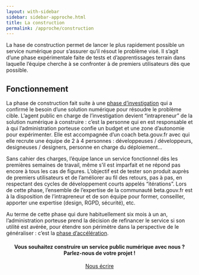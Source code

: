 ```yaml
---
layout: with-sidebar
sidebar: sidebar-approche.html
title: La construction
permalink: /approche/construction
---
```


La hase de construction permet de lancer le plus rapidement possible un service numérique pour s’assurer qu’il résout le problème visé. Il s’agit d’une phase expérimentale faite de tests et d’apprentissages terrain dans laquelle l’équipe cherche à se confronter à de premiers utilisateurs dès que possible.

## Fonctionnement

La phase de construction fait suite à une [phase d’investigation](https://beta.gouv.fr/approche/investigation) qui a confirmé le besoin d’une solution numérique pour résoudre le problème cible. L’agent public en charge de l’investigation devient “intrapreneur” de la solution numérique à construire : c’est la personne qui en est responsable et à qui l’administration porteuse confie un budget et une zone d’autonomie pour expérimenter. Elle est accompagnée d’un coach beta.gouv.fr avec qui elle recrute une équipe de 2 à 4 personnes : développeuses / développeurs, designeuses / designers, personne en charge du déploiement…

Sans cahier des charges, l’équipe lance un service fonctionnel dès les premières semaines de travail, même s’il est imparfait et ne répond pas encore à tous les cas de figures. L’objectif est de tester son produit auprès de premiers utilisateurs et de l’améliorer au fil des retours, pas à pas, en respectant des cycles de développement courts appelés “itérations”. Lors de cette phase, l’ensemble de l’expertise de la communauté beta.gouv.fr est à la disposition de l’intrapreneur et de son équipe pour former, conseiller, apporter une expertise (design, RGPD, sécurité), etc.

Au terme de cette phase qui dure habituellement six mois à un an, l’administration porteuse prend la décision de refinancer le service si son utilité est avérée, pour étendre son périmètre dans la perspective de le généraliser : c’est la [phase d’accélération](https://beta.gouv.fr/approche/acceleration). 

  <div class="fr-grid-row fr-grid-row--gutters  fr-p-1w section-grey">
                <div class="fr-col-12" id="contact"  style="text-align:center">
                    <h4>Vous souhaitez construire un service public numérique avec nous ?
Parlez-nous de votre projet !</h4>
                    <p>
                    <a class="fr-btn fr-btn--md" href="/approche/formation">Nous écrire</a>
                    </p>
                </div>
            </div>